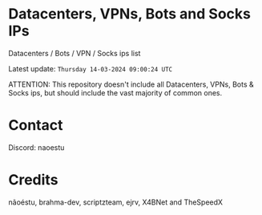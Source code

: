 # Datacenters, VPNs, Bots and Socks IPs
 
Datacenters / Bots / VPN / Socks ips list

Latest update: `Thursday 14-03-2024 09:00:24 UTC` 

ATTENTION: This repository doesn't include all Datacenters, VPNs, Bots & Socks ips, 
but should include the vast majority of common ones.

# Contact
Discord: naoestu

# Credits
nãoéstu, brahma-dev, scriptzteam, ejrv, X4BNet and TheSpeedX
